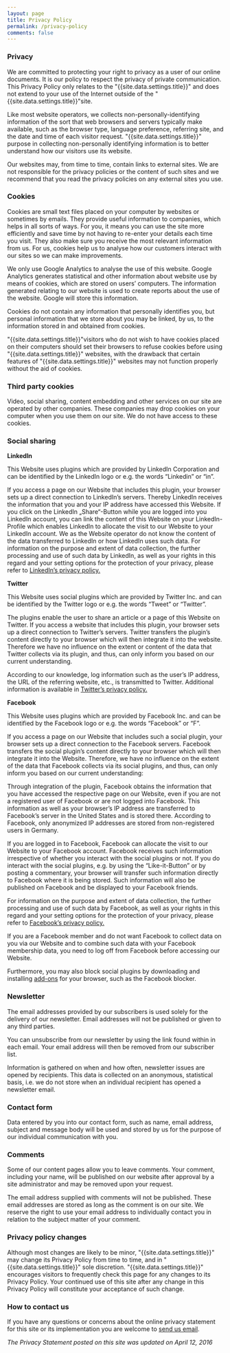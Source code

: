 ```yaml
---
layout: page
title: Privacy Policy
permalink: /privacy-policy
comments: false
---
```


<h3>Privacy</h3>
<p>We are committed to protecting your right to privacy as a user of our online documents. It is our policy to respect the privacy of private communication. This Privacy Policy only relates to the "{{site.data.settings.title}}" and does not extend to your use of the Internet outside of the "{{site.data.settings.title}}"site.</p>

<p>Like most website operators, we collects non-personally-identifying information of the sort that web browsers and servers typically make available, such as the browser type, language preference, referring site, and the date and time of each visitor request. "{{site.data.settings.title}}" purpose in collecting non-personally identifying information is to better understand how our visitors use its website.</p>

<p>Our websites may, from time to time, contain links to external sites. We are not responsible for the privacy policies or the content of such sites and we recommend that you read the privacy policies on any external sites you use.</p>

<h3>Cookies</h3>
<p>Cookies are small text files placed on your computer by websites or sometimes by emails. They provide useful information to companies, which helps in all sorts of ways. For you, it means you can use the site more efficiently and save time by not having to re-enter your details each time you visit. They also make sure you receive the most relevant information from us. For us, cookies help us to analyse how our customers interact with our sites so we can make improvements.</p>

<p>We only use Google Analytics to analyse the use of this website. Google Analytics generates statistical and other information about website use by means of cookies, which are stored on users’ computers. The information generated relating to our website is used to create reports about the use of the website. Google will store this information.</p>
<p>Cookies do not contain any information that personally identifies you, but personal information that we store about you may be linked, by us, to the information stored in and obtained from cookies.</p>

<p>"{{site.data.settings.title}}"visitors who do not wish to have cookies placed on their computers should set their browsers to refuse cookies before using "{{site.data.settings.title}}" websites, with the drawback that certain features of "{{site.data.settings.title}}" websites may not function properly without the aid of cookies.</p>

<h3>Third party cookies</h3>
<p>Video, social sharing, content embedding and other services on our site are operated by other companies. These companies may drop cookies on your computer when you use them on our site. We do not have access to these cookies.</p>

<h3>Social sharing</h3>

<p><strong>LinkedIn</strong></p>
<p>This Website uses plugins which are provided by LinkedIn Corporation and can be identified by the LinkedIn logo or e.g. the words “Linkedin” or “in”.</p>
<p>If you access a page on our Website that includes this plugin, your browser sets up a direct connection to LinkedIn’s servers. Thereby LinkedIn receives the information that you and your IP address have accessed this Website. If you click on the LinkedIn „Share“-Button while you are logged into you LinkedIn account, you can link the content of this Website on your LinkedIn-Profile which enables LinkedIn to allocate the visit to our Website to your LinkedIn account. We as the Website operator do not know the content of the data transferred to LinkedIn or how LinkedIn uses such data. For information on the purpose and extent of data collection, the further processing and use of such data by LinkedIn, as well as your rights in this regard and your setting options for the protection of your privacy, please refer to <a href="http://www.linkedin.com/legal/privacy-policy" target="_blank" rel="noopener">LinkedIn’s privacy policy.</a></p>

<p><strong>Twitter</strong></p>
<p>This Website uses social plugins which are provided by Twitter Inc. and can be identified by the Twitter logo or e.g. the words “Tweet” or “Twitter”.</p>
<p>The plugins enable the user to share an article or a page of this Website on Twitter. If you access a website that includes this plugin, your browser sets up a direct connection to Twitter’s servers. Twitter transfers the plugin’s content directly to your browser which will then integrate it into the website. Therefore we have no influence on the extent or content of the data that Twitter collects via its plugin, and thus, can only inform you based on our current understanding.</p>

<p>According to our knowledge, log information such as the user’s IP address, the URL of the referring website, etc., is transmitted to Twitter. Additional information is available in <a href="http://twitter.com/privacy" target="_blank" rel="noopener">Twitter’s privacy policy.</a></p>

<p><strong>Facebook</strong></p>
<p>This Website uses plugins which are provided by Facebook Inc. and can be identified by the Facebook logo or e.g. the words “Facebook” or “F”.</p>
<p>If you access a page on our Website that includes such a social plugin, your browser sets up a direct connection to the Facebook servers. Facebook transfers the social plugin’s content directly to your browser which will then integrate it into the Website. Therefore, we have no influence on the extent of the data that Facebook collects via its social plugins, and thus, can only inform you based on our current understanding:</p>
<p>Through integration of the plugin, Facebook obtains the information that you have accessed the respective page on our Website, even if you are not a registered user of Facebook or are not logged into Facebook. This information as well as your browser’s IP address are transferred to Facebook’s server in the United States and is stored there. According to Facebook, only anonymized IP addresses are stored from non-registered users in Germany.</p>

<p>If you are logged in to Facebook, Facebook can allocate the visit to our Website to your Facebook account. Facebook receives such information irrespective of whether you interact with the social plugins or not. If you do interact with the social plugins, e.g. by using the “Like-it-Button” or by posting a commentary, your browser will transfer such information directly to Facebook where it is being stored. Such information will also be published on Facebook and be displayed to your Facebook friends.</p>
<p>For information on the purpose and extent of data collection, the further processing and use of such data by Facebook, as well as your rights in this regard and your setting options for the protection of your privacy, please refer to <a href="http://www.facebook.com/about/privacy" target="_blank" rel="noopener">Facebook’s privacy policy.</a></p>

<p>If you are a Facebook member and do not want Facebook to collect data on you via our Website and to combine such data with your Facebook membership data, you need to log off from Facebook before accessing our Website.</p>
<p>Furthermore, you may also block social plugins by downloading and installing <a href="http://webgraph.com/resources/facebookblocker/" target="_blank" rel="noopener">add-ons</a> for your browser, such as the Facebook blocker.</p>

<h3>Newsletter</h3>
<p>The email addresses provided by our subscribers is used solely for the delivery of our newsletter. Email addresses will not be published or given to any third parties.</p>
<p>You can unsubscribe from our newsletter by using the link found within in each email. Your email address will then be removed from our subscriber list.</p>
<p>Information is gathered on when and how often, newsletter issues are opened by recipients. This data is collected on an anonymous, statistical basis, i.e. we do not store when an individual recipient has opened a newsletter email.</p>

<h3>Contact form</h3>
<p>Data entered by you into our contact form, such as name, email address, subject and message body will be used and stored by us for the purpose of our individual communication with you.</p>

<h3>Comments</h3>
<p>Some of our content pages allow you to leave comments. Your comment, including your name, will be published on our website after approval by a site administrator and may be removed upon your request.</p>
<p>The email address supplied with comments will not be published. These email addresses are stored as long as the comment is on our site. We reserve the right to use your email address to individually contact you in relation to the subject matter of your comment.</p>

<h3>Privacy policy changes</h3>
<p>Although most changes are likely to be minor, "{{site.data.settings.title}}" may change its Privacy Policy from time to time, and in "{{site.data.settings.title}}" sole discretion. "{{site.data.settings.title}}" encourages visitors to frequently check this page for any changes to its Privacy Policy. Your continued use of this site after any change in this Privacy Policy will constitute your acceptance of such change.</p>

<h3>How to contact us</h3>
<p>If you have any questions or concerns about the online privacy statement for this site or its implementation you are welcome to <A HREF="#" onclick="d='mgroh.eu'; u='contact'; prompt('Copy address to clipboard',u+'@'+d); return false"> send us email</A>.</p>
<p> </p>
<p><em>The Privacy Statement posted on this site was updated on April 12, 2016</em>
